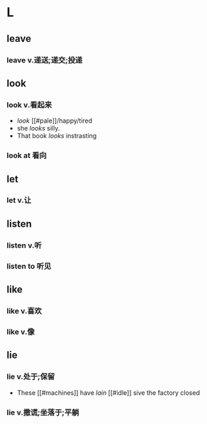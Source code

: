 
# L

## leave

### leave v.递送;递交;投递

## look

### look v.看起来

- *look* [[#pale]]/happy/tired
- she *looks* silly.
- That book *looks* instrasting

### look at 看向

## let

### let v.让

## listen

### listen v.听

### listen to 听见

## like

### like v.喜欢

### like v.像

## lie

### lie v.处于;保留

- These [[#machines]] have *lain* [[#idle]] sive the factory closed

### lie v.撒谎;坐落于;平躺
